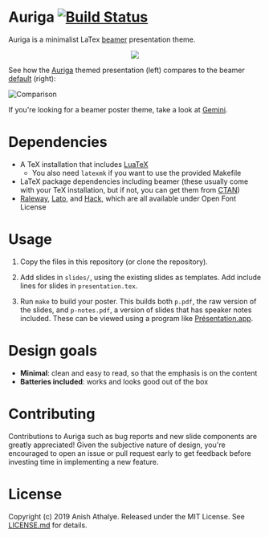 # Auriga [![Build Status](https://travis-ci.com/anishathalye/auriga.svg?branch=master)](https://travis-ci.com/anishathalye/auriga)

Auriga is a minimalist LaTex [beamer] presentation theme.

<p align="center">
<a href="https://raw.githubusercontent.com/anishathalye/auriga/assets/auriga.pdf">
<img src="https://raw.githubusercontent.com/anishathalye/auriga/assets/auriga.png">
</a>
</p>

See how the [Auriga][auriga-presentation] themed presentation (left) compares
to the beamer [default][beamer-default-presentation] (right):

![Comparison](https://raw.githubusercontent.com/anishathalye/auriga/assets/side-by-side.png)

If you're looking for a beamer poster theme, take a look at [Gemini].

# Dependencies

- A TeX installation that includes [LuaTeX]
    - You also need `latexmk` if you want to use the provided Makefile
- LaTeX package dependencies including beamer (these usually come with your TeX
  installation, but if not, you can get them from [CTAN])
- [Raleway], [Lato], and [Hack], which are all available under Open Font
  License

# Usage

1. Copy the files in this repository (or clone the repository).

1. Add slides in `slides/`, using the existing slides as templates. Add include
   lines for slides in `presentation.tex`.

1. Run `make` to build your poster. This builds both `p.pdf`, the raw version
   of the slides, and `p-notes.pdf`, a version of slides that has speaker notes
   included. These can be viewed using a program like
   [Présentation.app][presentation-macos].

# Design goals

* **Minimal**: clean and easy to read, so that the emphasis is on the content
* **Batteries included**: works and looks good out of the box

# Contributing

Contributions to Auriga such as bug reports and new slide components are
greatly appreciated! Given the subjective nature of design, you're encouraged
to open an issue or pull request early to get feedback before investing time in
implementing a new feature.

# License

Copyright (c) 2019 Anish Athalye. Released under the MIT License. See
[LICENSE.md][license] for details.

[beamer]: https://github.com/josephwright/beamer
[auriga-presentation]: https://raw.githubusercontent.com/anishathalye/auriga/assets/auriga.pdf
[beamer-default-presentation]: https://raw.githubusercontent.com/anishathalye/auriga/assets/beamer-default.pdf
[Gemini]: https://github.com/anishathalye/gemini
[LuaTeX]: http://www.luatex.org/
[CTAN]: https://ctan.org/
[Raleway]: https://www.fontsquirrel.com/fonts/raleway
[Lato]: https://www.fontsquirrel.com/fonts/lato
[Hack]: https://www.fontsquirrel.com/fonts/hack
[presentation-macos]: http://iihm.imag.fr/blanch/software/osx-presentation/
[license]: LICENSE.md
